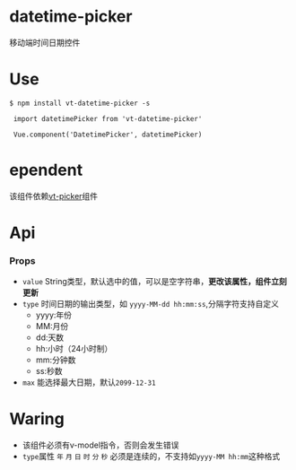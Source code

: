 # datetime-picker
移动端时间日期控件

# Use
```shell
$ npm install vt-datetime-picker -s
```

```shell
 import datetimePicker from 'vt-datetime-picker'
 
 Vue.component('DatetimePicker', datetimePicker)
```
 # ependent
 
该组件依赖[vt-picker](https://github.com/vue-tools/vt-picker)组件
 
 # Api
 ### Props 
*   `value` String类型，默认选中的值，可以是空字符串，**更改该属性，组件立刻更新**
*   `type` 时间日期的输出类型，如 `yyyy-MM-dd hh:mm:ss`,分隔字符支持自定义
    - yyyy:年份
    - MM:月份
    - dd:天数
    - hh:小时（24小时制）
    - mm:分钟数
    - ss:秒数
*   `max` 能选择最大日期，默认`2099-12-31`

# Waring
* 该组件必须有v-model指令，否则会发生错误
* `type`属性 `年` `月` `日`  `时` `分` `秒` 必须是连续的，不支持如`yyyy-MM hh:mm`这种格式
